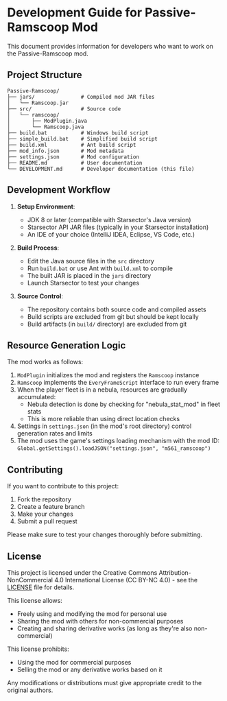 # Development Guide for Passive-Ramscoop Mod

This document provides information for developers who want to work on the Passive-Ramscoop mod.

## Project Structure

```
Passive-Ramscoop/
├── jars/               # Compiled mod JAR files
│   └── Ramscoop.jar
├── src/                # Source code
│   └── ramscoop/
│       ├── ModPlugin.java
│       └── Ramscoop.java
├── build.bat           # Windows build script
├── simple_build.bat    # Simplified build script
├── build.xml           # Ant build script 
├── mod_info.json       # Mod metadata
├── settings.json       # Mod configuration
├── README.md           # User documentation
└── DEVELOPMENT.md      # Developer documentation (this file)
```

## Development Workflow

1. **Setup Environment**:
   - JDK 8 or later (compatible with Starsector's Java version)
   - Starsector API JAR files (typically in your Starsector installation)
   - An IDE of your choice (IntelliJ IDEA, Eclipse, VS Code, etc.)

2. **Build Process**:
   - Edit the Java source files in the `src` directory
   - Run `build.bat` or use Ant with `build.xml` to compile
   - The built JAR is placed in the `jars` directory
   - Launch Starsector to test your changes

3. **Source Control**:
   - The repository contains both source code and compiled assets
   - Build scripts are excluded from git but should be kept locally
   - Build artifacts (in `build/` directory) are excluded from git

## Resource Generation Logic

The mod works as follows:

1. `ModPlugin` initializes the mod and registers the `Ramscoop` instance
2. `Ramscoop` implements the `EveryFrameScript` interface to run every frame
3. When the player fleet is in a nebula, resources are gradually accumulated:
   - Nebula detection is done by checking for "nebula_stat_mod" in fleet stats
   - This is more reliable than using direct location checks
4. Settings in `settings.json` (in the mod's root directory) control generation rates and limits
5. The mod uses the game's settings loading mechanism with the mod ID: `Global.getSettings().loadJSON("settings.json", "m561_ramscoop")`

## Contributing

If you want to contribute to this project:

1. Fork the repository
2. Create a feature branch
3. Make your changes
4. Submit a pull request

Please make sure to test your changes thoroughly before submitting.

## License

This project is licensed under the Creative Commons Attribution-NonCommercial 4.0 International License (CC BY-NC 4.0) - see the [LICENSE](LICENSE) file for details.

This license allows:
- Freely using and modifying the mod for personal use
- Sharing the mod with others for non-commercial purposes
- Creating and sharing derivative works (as long as they're also non-commercial)

This license prohibits:
- Using the mod for commercial purposes
- Selling the mod or any derivative works based on it

Any modifications or distributions must give appropriate credit to the original authors.
